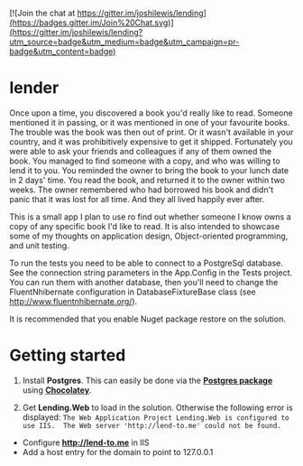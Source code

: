 [![Join the chat at https://gitter.im/joshilewis/lending](https://badges.gitter.im/Join%20Chat.svg)](https://gitter.im/joshilewis/lending?utm_source=badge&utm_medium=badge&utm_campaign=pr-badge&utm_content=badge)

lender
======

Once upon a time, you discovered a book you'd really like to read. Someone mentioned it in passing, or it was mentioned in one of your favourite books. The trouble was the book was then out of print. Or it wasn't available in your country, and it was prohibitively expensive to get it shipped. Fortunately you were able to ask your friends and colleagues if any of them owned the book. You managed to find someone with a copy, and who was willing to lend it to you. You reminded the owner to bring the book to your lunch date in 2 days' time. You read the book, and returned it to the owner within two weeks. The owner remembered who had borrowed his book and didn't panic that it was lost for all time. And they all lived happily ever after.

This is a small app I plan to use ro find out whether someone I know owns a copy of any specific book I'd like to read.
It is also intended to showcase some of my thoughts on application design, Object-oriented programming, and unit testing.

To run the tests you need to be able to connect to a PostgreSql database. See the connection string parameters in the App.Config in the Tests project.
You can run them with another database, then you'll need to change the FluentNhibernate configuration in DatabaseFixtureBase class (see http://www.fluentnhibernate.org/).

It is recommended that you enable Nuget package restore on the solution.

Getting started
===============

1. Install **Postgres**. This can easily be done via the **[Postgres package](https://chocolatey.org/packages/postgresql)** using [**Chocolatey**](https://chocolatey.org/).

2. Get **Lending.Web** to load in the solution. Otherwise the following error is displayed:
`The Web Application Project Lending.Web is configured to use IIS.  The Web server 'http://lend-to.me' could not be found.`
  - Configure **http://lend-to.me** in IIS
  - Add a host entry for the domain to point to 127.0.0.1
